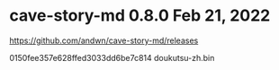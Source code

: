 # cave-story-md 0.8.0 Feb 21, 2022
<https://github.com/andwn/cave-story-md/releases>

0150fee357e628ffed3033dd6be7c814  doukutsu-zh.bin
